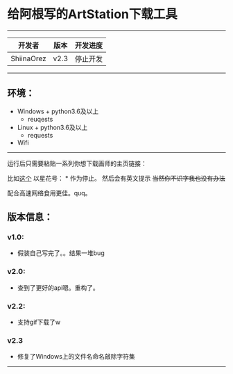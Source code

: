 # 给阿根写的ArtStation下载工具

-----

|开发者|版本|开发进度|
|------|---|--------|
|ShiinaOrez|v2.3|停止开发|

-----

## 环境：

+ Windows + python3.6及以上
  + reuqests
+ Linux + python3.6及以上
  + requests
+ Wifi
------

运行后只需要粘贴一系列你想下载画师的主页链接：

比如[这个](https://www.artstation.com/timbougami)
以星花号： * 作为停止。
然后会有英文提示  ~~当然你不识字我也没有办法~~

配合高速网络食用更佳。quq。

## 版本信息：

### v1.0:
  + 假装自己写完了。。结果一堆bug

### v2.0:
  + 查到了更好的api嗯。重构了。

### v2.2:
  + 支持gif下载了w

### v2.3
  + 修复了Windows上的文件名命名敲除字符集

-----
